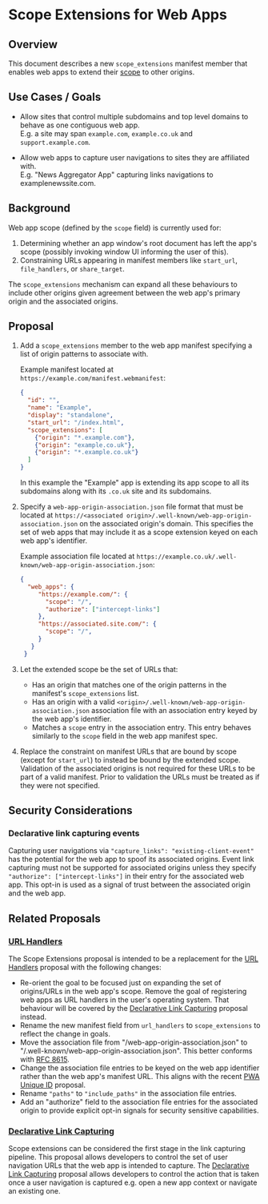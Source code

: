 # Scope Extensions for Web Apps

## Overview

This document describes a new `scope_extensions` manifest member that enables
web apps to extend their
[scope](https://www.w3.org/TR/appmanifest/#understanding-scope) to other
origins.


## Use Cases / Goals

- Allow sites that control multiple subdomains and top level domains to behave
  as one contiguous web app.\
  E.g. a site may span `example.com`, `example.co.uk` and `support.example.com`.

- Allow web apps to capture user navigations to sites they are affiliated with.\
  E.g. "News Aggregator App" capturing links navigations to examplenewssite.com.


## Background

Web app scope (defined by the `scope` field) is currently used for:
1. Determining whether an app window's root document has left the app's scope
   (possibly invoking window UI informing the user of this).
1. Constraining URLs appearing in manifest members like `start_url`, `file_handlers`, or `share_target`.

The `scope_extensions` mechanism can expand all these behaviours to include
other origins given agreement between the web app's primary origin and the
associated origins.


## Proposal

1. Add a `scope_extensions` member to the web app manifest specifying a list of
   origin patterns to associate with.

   Example manifest located at `https://example.com/manifest.webmanifest`:
   ```json
   {
     "id": "",
     "name": "Example",
     "display": "standalone",
     "start_url": "/index.html",
     "scope_extensions": [
       {"origin": "*.example.com"},
       {"origin": "example.co.uk"},
       {"origin": "*.example.co.uk"}
     ]
   }
   ```
   In this example the "Example" app is extending its app scope to all its
   subdomains along with its `.co.uk` site and its subdomains.

1. Specify a `web-app-origin-association.json` file format that must be located
   at `https://<associated origin>/.well-known/web-app-origin-association.json`
   on the associated origin's domain. This specifies the set of web apps that
   may include it as a scope extension keyed on each web app's identifier.

   Example association file located at
   `https://example.co.uk/.well-known/web-app-origin-association.json`:
   ```json
   {
     "web_apps": {
        "https://example.com/": {
          "scope": "/",
          "authorize": ["intercept-links"]
        },
        "https://associated.site.com/": {
          "scope": "/",
        }
      }
    }
   ```

1. Let the extended scope be the set of URLs that:
    - Has an origin that matches one of the origin patterns in the manifest's
      `scope_extensions` list.
    - Has an origin with a valid
      `<origin>/.well-known/web-app-origin-association.json` association file
      with an association entry keyed by the web app's identifier.
    - Matches a `scope` entry in the association entry. This entry behaves 
      similarly to the `scope` field in the web app manifest spec.

1. Replace the constraint on manifest URLs that are bound by scope (except for
   `start_url`) to instead be bound by the extended scope. Validation of the
   associated origins is not required for these URLs to be part of a valid
   manifest. Prior to validation the URLs must be treated as if they were not
   specified.


## Security Considerations

### Declarative link capturing events

Capturing user navigations via `"capture_links": "existing-client-event"` has
the potential for the web app to spoof its associated origins. Event link
capturing must not be supported for associated origins unless they specify
`"authorize": ["intercept-links"]` in their entry for the associated web app.
This opt-in is used as a signal of trust between the associated origin and the
web app.


## Related Proposals

### [URL Handlers](https://github.com/WICG/pwa-url-handler/blob/main/explainer.md)

The Scope Extensions proposal is intended to be a replacement for the
[URL Handlers](https://github.com/WICG/pwa-url-handler/blob/main/explainer.md)
proposal with the following changes:
 - Re-orient the goal to be focused just on expanding the set of origins/URLs in
   the web app's scope. Remove the goal of registering web apps as URL handlers
   in the user's operating system. That behaviour will be covered by the
   [Declarative Link Capturing](https://github.com/WICG/sw-launch/blob/main/declarative_link_capturing.md)
   proposal instead.
 - Rename the new manifest field from `url_handlers` to `scope_extensions` to
   reflect the change in goals.
 - Move the association file from "<origin>/web-app-origin-association.json" to
   "<origin>/.well-known/web-app-origin-association.json". This better conforms
   with [RFC 8615](https://datatracker.ietf.org/doc/html/rfc8615).
 - Change the association file entries to be keyed on the web app identifier
   rather than the web app's manifest URL. This aligns with the recent
   [PWA Unique ID](https://github.com/philloooo/pwa-unique-id/blob/main/explainer.md)
   proposal.
 - Rename `"paths"` to `"include_paths"` in the association file entries.
 - Add an "authorize" field to the association file entries for the associated
   origin to provide explicit opt-in signals for security sensitive
   capabilities.

### [Declarative Link Capturing](https://github.com/WICG/sw-launch/blob/main/declarative_link_capturing.md)

Scope extensions can be considered the first stage in the link capturing
pipeline. This proposal allows developers to control the set of user navigation
URLs that the web app is intended to capture. The
[Declarative Link Capturing](https://github.com/WICG/sw-launch/blob/main/declarative_link_capturing.md)
proposal allows developers to control the action that is taken once a user
navigation is captured e.g. open a new app context or navigate an existing one.
